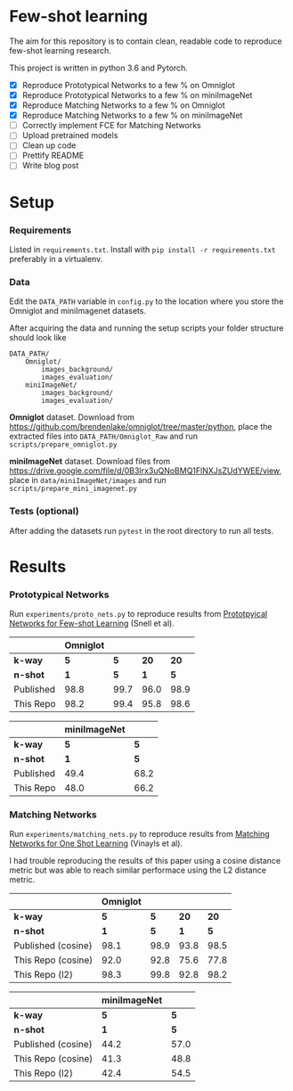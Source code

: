 # Few-shot learning

The aim for this repository is to contain clean, readable code to
reproduce few-shot learning research.

This project is written in python 3.6 and Pytorch.

- [x] Reproduce Prototypical Networks to a few % on Omniglot
- [x] Reproduce Prototypical Networks to a few % on miniImageNet
- [x] Reproduce Matching Networks to a few % on Omniglot
- [x] Reproduce Matching Networks to a few % on miniImageNet
- [ ] Correctly implement FCE for Matching Networks
- [ ] Upload pretrained models
- [ ] Clean up code
- [ ] Prettify README
- [ ] Write blog post

# Setup
### Requirements

Listed in `requirements.txt`. Install with `pip install -r
requirements.txt` preferably in a virtualenv.

### Data
Edit the `DATA_PATH` variable in `config.py` to the location where
you store the Omniglot and miniImagenet datasets.

After acquiring the
data and running the setup scripts your folder structure should look
like
```
DATA_PATH/
    Omniglot/
        images_background/
        images_evaluation/
    miniImageNet/
        images_background/
        images_evaluation/
```

**Omniglot** dataset. Download from https://github.com/brendenlake/omniglot/tree/master/python,
place the extracted files into `DATA_PATH/Omniglot_Raw` and run
`scripts/prepare_omniglot.py`

**miniImageNet** dataset. Download files from
https://drive.google.com/file/d/0B3Irx3uQNoBMQ1FlNXJsZUdYWEE/view,
place in `data/miniImageNet/images` and run `scripts/prepare_mini_imagenet.py`

### Tests (optional)

After adding the datasets run `pytest` in the root directory to run
all tests.

# Results
### Prototypical Networks

Run `experiments/proto_nets.py` to reproduce results from [Prototpyical
Networks for Few-shot Learning](https://arxiv.org/pdf/1703.05175.pdf)
(Snell et al).

|                  | Omniglot |     |      |      |
|------------------|----------|-----|------|------|
| **k-way**        | **5**    |**5**|**20**|**20**|
| **n-shot**       | **1**    |**5**|**1** |**5** |
| Published        | 98.8     |99.7 |96.0  |98.9  |
| This Repo        | 98.2     |99.4 |95.8  |98.6  |

|                  | miniImageNet|     |
|------------------|-------------|-----|
| **k-way**        | **5**       |**5**|
| **n-shot**       | **1**       |**5**|
| Published        | 49.4        |68.2 |
| This Repo        | 48.0        |66.2 |

### Matching Networks

Run `experiments/matching_nets.py` to reproduce results from [Matching
Networks for One Shot Learning](https://arxiv.org/pdf/1606.04080.pdf)
(Vinayls et al).

I had trouble reproducing the results of this paper using a cosine
distance metric but was able to reach similar performace using the L2
distance metric.

|                     | Omniglot|     |      |      |
|---------------------|---------|-----|------|------|
| **k-way**           | **5**   |**5**|**20**|**20**|
| **n-shot**          | **1**   |**5**|**1** |**5** |
| Published (cosine)  | 98.1    |98.9 |93.8  |98.5  |
| This Repo (cosine)  | 92.0    |92.8 |75.6  |77.8  |
| This Repo (l2)      | 98.3    |99.8 |92.8  |98.2   |

|                     | miniImageNet|     |
|---------------------|-------------|-----|
| **k-way**           | **5**       |**5**|
| **n-shot**          | **1**       |**5**|
| Published (cosine)  | 44.2        |57.0 |
| This Repo (cosine)  | 41.3        |48.8 |
| This Repo (l2)      | 42.4        |54.5 |